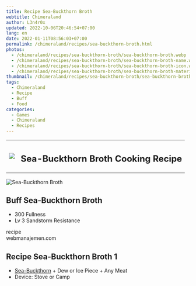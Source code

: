 ```yaml
---
title: Recipe Sea-Buckthorn Broth
webtitle: Chimeraland
author: L3n4r0x
updated: 2022-10-06T20:46:54+07:00
lang: en
date: 2022-01-11T08:56:03+07:00
permalink: /chimeraland/recipes/sea-buckthorn-broth.html
photos:
  - /chimeraland/recipes/sea-buckthorn-broth/sea-buckthorn-broth.webp
  - /chimeraland/recipes/sea-buckthorn-broth/sea-buckthorn-broth-name.webp
  - /chimeraland/recipes/sea-buckthorn-broth/sea-buckthorn-broth-icon.webp
  - /chimeraland/recipes/sea-buckthorn-broth/sea-buckthorn-broth-material.webp
thumbnail: /chimeraland/recipes/sea-buckthorn-broth/sea-buckthorn-broth.webp
tags:
  - Chimeraland
  - Recipe
  - Buff
  - Food
categories:
  - Games
  - Chimeraland
  - Recipes
---
```


<section id="bootstrap-wrapper"><link rel="stylesheet" href="https://cdn.statically.io/gh/dimaslanjaka/Web-Manajemen/40ac3225/css/bootstrap-4.5-wrapper.css"/><div class="row mb-2"><div class="col-md-12 mb-2"><table class="table" id="post-info"><tbody><tr><td><img class="d-inline-block me-2" src="/chimeraland/recipes/sea-buckthorn-broth/sea-buckthorn-broth-icon.webp" width="auto" height="auto"/></td><td><h1 class="fs-5">Sea-Buckthorn Broth Cooking Recipe</h1></td></tr></tbody></table></div></div><div class="card mb-2"><div class="row g-0"><div class="col-sm-4 position-relative mb-2"><img src="/chimeraland/recipes/sea-buckthorn-broth/sea-buckthorn-broth-material.webp" class="card-img fit-cover w-100 h-100" alt="Sea-Buckthorn Broth" data-fancybox="true"/></div><div class="col-sm-8 mb-2"><div class="card-body"><h2 class="card-title fs-5">Buff Sea-Buckthorn Broth</h2><div class="card-text"><ul><li>300 Fullness</li><li>Lv 3 Sandstorm Resistance</li></ul></div><span class="badge rounded-pill bg-dark">recipe</span></div><div class="card-footer text-end text-muted">webmanajemen.com</div></div></div></div><div class="row mb-2"><div class="col-12 col-lg-6 recipe-item mb-2"><div class="card"><div class="card-body"><h2 class="card-title fs-5">Recipe Sea-Buckthorn Broth 1</h2><div class="card-text"><ul><li><a class="text-decoration-none" href="/chimeraland/materials/sea-buckthorn.html">Sea-Buckthorn</a><span> + </span>Dew or Ice Piece<span> + </span>Any Meat</li><li>Device: Stove or Camp</li></ul></div></div></div></div></div></section>